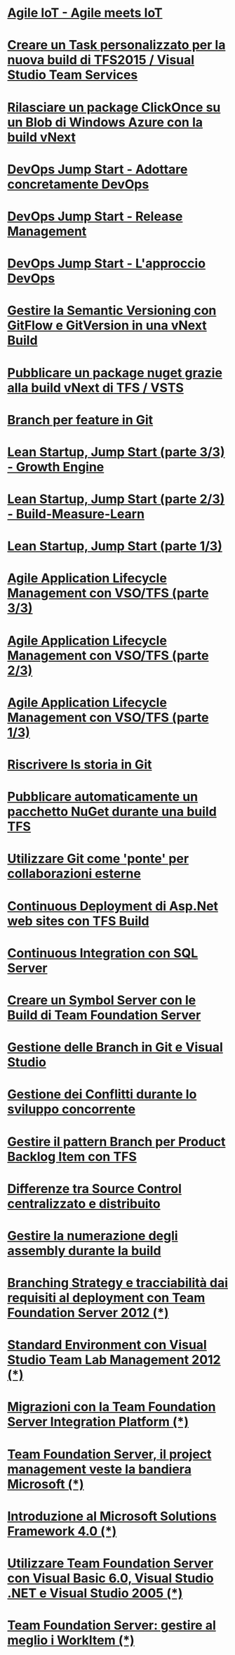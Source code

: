 ﻿# [Agile IoT - Agile meets IoT](AgileIOT.md)
# [Creare un Task personalizzato per la nuova build di TFS2015 / Visual Studio Team Services](CreareEstensioniPerBuild.md)
# [Rilasciare un package ClickOnce su un Blob di Windows Azure con la build vNext](DeployClickOnce.md)
# [DevOps Jump Start - Adottare concretamente DevOps](DevOps-Adopt.md)
# [DevOps Jump Start - Release Management](DevOps-Release.md)
# [DevOps Jump Start - L'approccio DevOps](DevOps-JumpStart.md)
# [Gestire la Semantic Versioning con GitFlow e GitVersion in una vNext Build](GitflowAndNugetPart2.md)
# [Pubblicare un package nuget grazie alla build vNext di TFS / VSTS](GitflowAndNugetPart1.md)
# [Branch per feature in Git](BranchFeatureGit.md)
# [Lean Startup, Jump Start (parte 3/3) - Growth Engine](LeanStartupJumpStart3.md)
# [Lean Startup, Jump Start (parte 2/3) - Build-Measure-Learn](LeanStartupJumpStart2.md)
# [Lean Startup, Jump Start (parte 1/3)](LeanStartupJumpStart1.md)
# [Agile Application Lifecycle Management con VSO/TFS (parte 3/3)](AgileALMConVSOTFS3.md)
# [Agile Application Lifecycle Management con VSO/TFS (parte 2/3)](AgileALMConVSOTFS2.md)
# [Agile Application Lifecycle Management con VSO/TFS (parte 1/3)](AgileALMConVSOTFS1.md)
# [Riscrivere ls storia in Git](Riscrivere-Storia-in-Git.md)
# [Pubblicare automaticamente un pacchetto NuGet durante una build TFS](Pubblicare-pacchetto-nuget-in-build-TFS.md)
# [Utilizzare Git come 'ponte' per collaborazioni esterne](Git-come-ponte-per-collaborazioni-esterne.md)
# [Continuous Deployment di Asp.Net web sites con TFS Build](Continuous-Deploy-ASP.NET-with-TFS-Build.md)
# [Continuous Integration con SQL Server](Continuous-Integration-con-SQL-Server.md)
# [Creare un Symbol Server con le Build di Team Foundation Server](Creare-Symbol-Server-con-TFS-Build.md)
# [Gestione delle Branch in Git e Visual Studio](Gestione-Branch-in-Git-e-VS.md)
# [Gestione dei Conflitti durante lo sviluppo concorrente](Gestione-Conflitti-durante-sviluppo-concorrente.md)
# [Gestire il pattern Branch per Product Backlog Item con TFS](Gestire-pattern-Branch-per-Backlog-in-TFS.md)
# [Differenze tra Source Control centralizzato e distribuito](Differenze-tra-Source-Control-centralizzato-e-distribuito.md)
# [Gestire la numerazione degli assembly durante la build](AssemblyNumberingDuringBuild.aspx)

# [Branching Strategy e tracciabilità dai requisiti al deployment con Team Foundation Server 2012 (*)](https://msdn.microsoft.com/it-it/library/jj573928.aspx)

# [Standard Environment con Visual Studio Team Lab Management 2012 (*)](https://msdn.microsoft.com/it-it/library/jj191715.aspx)
# [Migrazioni con la Team Foundation Server Integration Platform (*)](https://msdn.microsoft.com/it-it/library/jj191716.aspx)
# [Team Foundation Server, il project management veste la bandiera Microsoft (*)](https://msdn.microsoft.com/it-it/library/cc185100.aspx)
# [Introduzione al Microsoft Solutions Framework 4.0 (*)](https://msdn.microsoft.com/it-it/library/cc185094.aspx)
# [Utilizzare Team Foundation Server con Visual Basic 6.0, Visual Studio .NET e Visual Studio 2005 (*)](https://msdn.microsoft.com/it-it/library/cc185106.aspx)
# [Team Foundation Server: gestire al meglio i WorkItem (*)](https://msdn.microsoft.com/it-it/library/cc185032.aspx)

